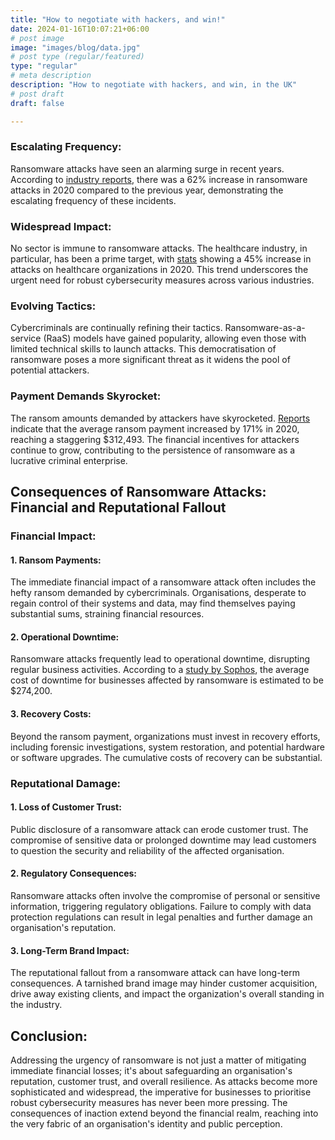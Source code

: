 ```yaml
---
title: "How to negotiate with hackers, and win!"
date: 2024-01-16T10:07:21+06:00
# post image
image: "images/blog/data.jpg"
# post type (regular/featured)
type: "regular"
# meta description
description: "How to negotiate with hackers, and win, in the UK"
# post draft
draft: false

---
```


### Escalating Frequency:
Ransomware attacks have seen an alarming surge in recent years. According to [industry reports](https://www.cybintsolutions.com/cyber-security-facts-stats/), there was a 62% increase in ransomware attacks in 2020 compared to the previous year, demonstrating the escalating frequency of these incidents.

### Widespread Impact:
No sector is immune to ransomware attacks. The healthcare industry, in particular, has been a prime target, with [stats](https://www.healthcareitnews.com/news/hospitals-fall-victim-nationwide-ransomware-attacks) showing a 45% increase in attacks on healthcare organizations in 2020. This trend underscores the urgent need for robust cybersecurity measures across various industries.

### Evolving Tactics:
Cybercriminals are continually refining their tactics. Ransomware-as-a-service (RaaS) models have gained popularity, allowing even those with limited technical skills to launch attacks. This democratisation of ransomware poses a more significant threat as it widens the pool of potential attackers.

### Payment Demands Skyrocket:
The ransom amounts demanded by attackers have skyrocketed. [Reports](https://blog.malwarebytes.com/reports/2021-state-of-malware-report/) indicate that the average ransom payment increased by 171% in 2020, reaching a staggering $312,493. The financial incentives for attackers continue to grow, contributing to the persistence of ransomware as a lucrative criminal enterprise.

## Consequences of Ransomware Attacks: Financial and Reputational Fallout

### Financial Impact:

#### 1. Ransom Payments:
The immediate financial impact of a ransomware attack often includes the hefty ransom demanded by cybercriminals. Organisations, desperate to regain control of their systems and data, may find themselves paying substantial sums, straining financial resources.

#### 2. Operational Downtime:
Ransomware attacks frequently lead to operational downtime, disrupting regular business activities. According to a [study by Sophos](https://www.sophos.com/en-us/medialibrary/PDFs/technical%20papers/sophos-ransomware-attacks-in-2020-and-the-road-ahead-wp.pdf), the average cost of downtime for businesses affected by ransomware is estimated to be $274,200.

#### 3. Recovery Costs:
Beyond the ransom payment, organizations must invest in recovery efforts, including forensic investigations, system restoration, and potential hardware or software upgrades. The cumulative costs of recovery can be substantial.

### Reputational Damage:

#### 1. Loss of Customer Trust:
Public disclosure of a ransomware attack can erode customer trust. The compromise of sensitive data or prolonged downtime may lead customers to question the security and reliability of the affected organisation.

#### 2. Regulatory Consequences:
Ransomware attacks often involve the compromise of personal or sensitive information, triggering regulatory obligations. Failure to comply with data protection regulations can result in legal penalties and further damage an organisation's reputation.

#### 3. Long-Term Brand Impact:
The reputational fallout from a ransomware attack can have long-term consequences. A tarnished brand image may hinder customer acquisition, drive away existing clients, and impact the organization's overall standing in the industry.

## Conclusion:

Addressing the urgency of ransomware is not just a matter of mitigating immediate financial losses; it's about safeguarding an organisation's reputation, customer trust, and overall resilience. As attacks become more sophisticated and widespread, the imperative for businesses to prioritise robust cybersecurity measures has never been more pressing. The consequences of inaction extend beyond the financial realm, reaching into the very fabric of an organisation's identity and public perception.
